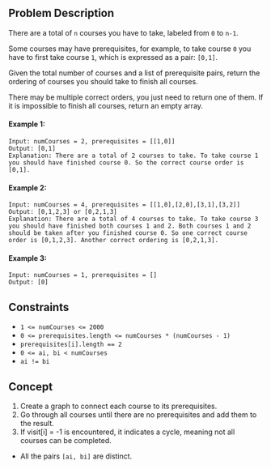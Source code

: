 ## Problem Description

There are a total of `n` courses you have to take, labeled from `0` to `n-1`.

Some courses may have prerequisites, for example, to take course `0` you have to first take course `1`, which is expressed as a pair: `[0,1]`.

Given the total number of courses and a list of prerequisite pairs, return the ordering of courses you should take to finish all courses.

There may be multiple correct orders, you just need to return one of them. If it is impossible to finish all courses, return an empty array.

#### Example 1:
```plaintext
Input: numCourses = 2, prerequisites = [[1,0]]
Output: [0,1]
Explanation: There are a total of 2 courses to take. To take course 1 you should have finished course 0. So the correct course order is [0,1].
```
#### Example 2:
```plaintext
Input: numCourses = 4, prerequisites = [[1,0],[2,0],[3,1],[3,2]]
Output: [0,1,2,3] or [0,2,1,3]
Explanation: There are a total of 4 courses to take. To take course 3 you should have finished both courses 1 and 2. Both courses 1 and 2 should be taken after you finished course 0. So one correct course order is [0,1,2,3]. Another correct ordering is [0,2,1,3].
```
#### Example 3:
```plaintext
Input: numCourses = 1, prerequisites = []
Output: [0]
```
## Constraints

- `1 <= numCourses <= 2000`
- `0 <= prerequisites.length <= numCourses * (numCourses - 1)`
- `prerequisites[i].length == 2`
- `0 <= ai, bi < numCourses`
- `ai != bi`

## Concept
1. Create a graph to connect each course to its prerequisites.
2. Go through all courses until there are no prerequisites and add them to the result.
3. If visit[i] = -1 is encountered, it indicates a cycle, meaning not all courses can be completed.
- All the pairs `[ai, bi]` are distinct.
